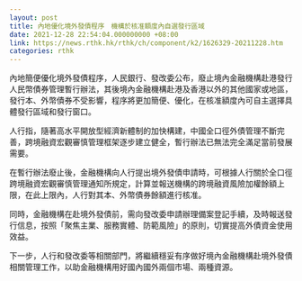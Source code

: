 ```yaml
---
layout: post
title: 內地優化境外發債程序　機構於核准額度內自選發行區域
date: 2021-12-28 22:54:04.000000000 +08:00
link: https://news.rthk.hk/rthk/ch/component/k2/1626329-20211228.htm
categories: rthk
---
```


內地簡便優化境外發債程序，人民銀行、發改委公布，廢止境內金融機構赴港發行人民幣債券管理暫行辦法，其後境內金融機構赴港及香港以外的其他國家或地區，發行本、外幣債券不受影響，程序將更加簡便、優化，在核准額度內可自主選擇具體發行區域和發行窗口。

人行指，隨著高水平開放型經濟新體制的加快構建，中國全口徑外債管理不斷完善，跨境融資宏觀審慎管理框架逐步建立健全，暫行辦法已無法完全滿足當前發展需要。

在暫行辦法廢止後，金融機構向人行提出境外發債申請時，可根據人行關於全口徑跨境融資宏觀審慎管理通知所規定，計算並報送機構的跨境融資風險加權餘額上限，在此上限內，人行對其本、外幣債券餘額進行核准。

同時，金融機構在赴境外發債前，需向發改委申請辦理備案登記手續，及時報送發行信息，按照「聚焦主業、服務實體、防範風險」的原則，切實提高外債資金使用效益。

下一步，人行和發改委等相關部門，將繼續穩妥有序做好境內金融機構赴境外發債相關管理工作，以助金融機構用好國內國外兩個市場、兩種資源。
